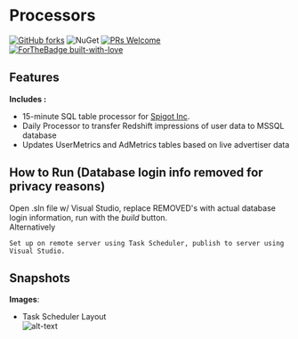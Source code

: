 # <b> Processors </b>     
[![GitHub forks](https://img.shields.io/github/forks/badges/shields.svg?style=social&label=Fork)](https://github.com/concealedtea/Processors)
![NuGet](https://img.shields.io/badge/nuget-v4.4.0-blue.svg)
[![PRs Welcome](https://img.shields.io/badge/PRs-welcome-brightgreen.svg?style=flat-square)](http://makeapullrequest.com)  
[![ForTheBadge built-with-love](http://ForTheBadge.com/images/badges/built-with-love.svg)](https://GitHub.com/concealedtea/)

## Features
<b>Includes :</b>   
  
- 15-minute SQL table processor for [Spigot Inc](https://www.spigot.com/). 
- Daily Processor to transfer Redshift impressions of user data to MSSQL database
- Updates UserMetrics and AdMetrics tables based on live advertiser data

## How to Run (Database login info removed for privacy reasons)  
Open .sln file w/ Visual Studio, replace REMOVED's with actual database login information, run with the <i>build</i> button.   
Alternatively
```
Set up on remote server using Task Scheduler, publish to server using Visual Studio. 
```

## Snapshots
<b>Images</b>:   
  
- Task Scheduler Layout   
![alt-text](https://i.imgur.com/JXLak4a.png)  

